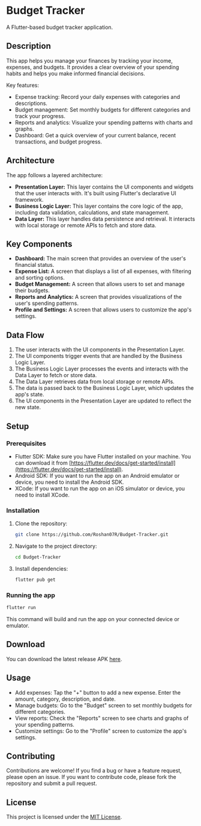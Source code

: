 # Budget Tracker

A Flutter-based budget tracker application.

## Description

This app helps you manage your finances by tracking your income, expenses, and budgets. It provides a clear overview of your spending habits and helps you make informed financial decisions.

Key features:

*   Expense tracking: Record your daily expenses with categories and descriptions.
*   Budget management: Set monthly budgets for different categories and track your progress.
*   Reports and analytics: Visualize your spending patterns with charts and graphs.
*   Dashboard: Get a quick overview of your current balance, recent transactions, and budget progress.

## Architecture

The app follows a layered architecture:

*   **Presentation Layer:** This layer contains the UI components and widgets that the user interacts with. It's built using Flutter's declarative UI framework.
*   **Business Logic Layer:** This layer contains the core logic of the app, including data validation, calculations, and state management.
*   **Data Layer:** This layer handles data persistence and retrieval. It interacts with local storage or remote APIs to fetch and store data.

## Key Components

*   **Dashboard:** The main screen that provides an overview of the user's financial status.
*   **Expense List:** A screen that displays a list of all expenses, with filtering and sorting options.
*   **Budget Management:** A screen that allows users to set and manage their budgets.
*   **Reports and Analytics:** A screen that provides visualizations of the user's spending patterns.
*   **Profile and Settings:** A screen that allows users to customize the app's settings.

## Data Flow

1.  The user interacts with the UI components in the Presentation Layer.
2.  The UI components trigger events that are handled by the Business Logic Layer.
3.  The Business Logic Layer processes the events and interacts with the Data Layer to fetch or store data.
4.  The Data Layer retrieves data from local storage or remote APIs.
5.  The data is passed back to the Business Logic Layer, which updates the app's state.
6.  The UI components in the Presentation Layer are updated to reflect the new state.

## Setup

### Prerequisites

*   Flutter SDK: Make sure you have Flutter installed on your machine. You can download it from [https://flutter.dev/docs/get-started/install](https://flutter.dev/docs/get-started/install).
*   Android SDK: If you want to run the app on an Android emulator or device, you need to install the Android SDK.
*   XCode: If you want to run the app on an iOS simulator or device, you need to install XCode.

### Installation

1.  Clone the repository:

    ```bash
    git clone https://github.com/Roshan07R/Budget-Tracker.git
    ```
2.  Navigate to the project directory:

    ```bash
    cd Budget-Tracker
    ```
3.  Install dependencies:

    ```bash
    flutter pub get
    ```

### Running the app

```bash
flutter run
```

This command will build and run the app on your connected device or emulator.

## Download

You can download the latest release APK [here](https://github.com/Roshan07R/Budget-Tracker/raw/main/build/app/outputs/apk/release/app-release.apk).

## Usage

*   Add expenses: Tap the "+" button to add a new expense. Enter the amount, category, description, and date.
*   Manage budgets: Go to the "Budget" screen to set monthly budgets for different categories.
*   View reports: Check the "Reports" screen to see charts and graphs of your spending patterns.
*   Customize settings: Go to the "Profile" screen to customize the app's settings.

## Contributing

Contributions are welcome! If you find a bug or have a feature request, please open an issue. If you want to contribute code, please fork the repository and submit a pull request.

## License

This project is licensed under the [MIT License](LICENSE).
